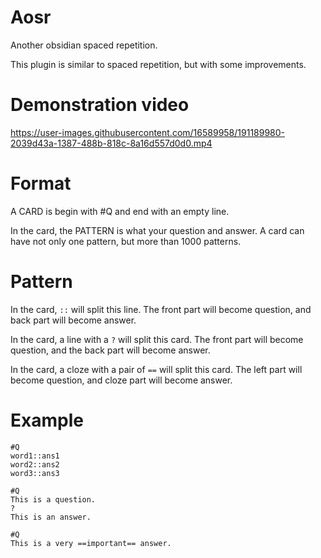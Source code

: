 # Aosr

Another obsidian spaced repetition.

This plugin is similar to spaced repetition, but with some improvements.

# Demonstration video



https://user-images.githubusercontent.com/16589958/191189980-2039d43a-1387-488b-818c-8a16d557d0d0.mp4



# Format

A CARD is begin with #Q and end with an empty line.

In the card, the PATTERN is what your question and answer. A card can have not only one pattern, but more than 1000 patterns.

# Pattern

In the card, `::` will split this line. The front part will become question, and back part will become answer.

In the card, a line with a `?` will split this card. The front part will become question, and the back part will become answer.

In the card, a cloze with a pair of `==` will split this card. The left part will become question, and cloze part will become answer.

# Example

```
#Q
word1::ans1
word2::ans2
word3::ans3

#Q
This is a question.
?
This is an answer.

#Q
This is a very ==important== answer.
```
